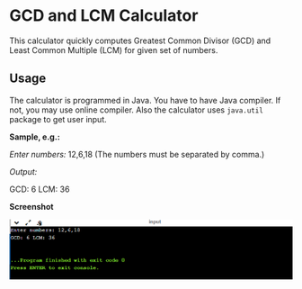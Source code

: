 # GCD and LCM Calculator
This calculator quickly computes Greatest Common Divisor (GCD) and Least Common Multiple (LCM) for given set of numbers.

## Usage
The calculator is programmed in Java. You have to have Java compiler. If not, you may use online compiler. Also the calculator uses `java.util` package to get user input.

**Sample, e.g.:**

_Enter numbers:_ 12,6,18 (The numbers must be separated by comma.)

_Output:_

GCD: 6 LCM: 36

**Screenshot**

![output](output.png)
